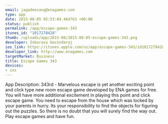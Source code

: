 ```yaml
--- 
email: jagadeesang@enagames.com
type: app
date: 2015-08-05 05:53:04.464763 +00:00
status: publish
permalink: /app/escape-games-343
itunes_id: "1017278428"
thumb: /uploads/app/2015-08/2015-08-05-escape-games-343.png
developer: Inbarasu Govindaraj
ios_link: https://itunes.apple.com/us/app/escape-games-343/id1017278428?mt=8
developer_link: http://www.enagames.com
targetMarket: Business
title: Escape Games 343
devices: 
- ios
---
```


App Description:
        343rd - Marvelous escape is yet another exciting point and click type new room escape game developed by ENA games for free. You will have more additional excitement in playing this point and click escape game. You need to escape from the house which was locked by your parents in hurry. Its your responsibility to find the objects for figuring out the puzzles. So there is no doubt that you will surely find the way out. Play escape games and have fun.
